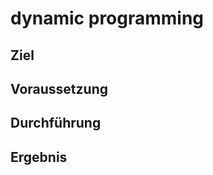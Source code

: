 # dynamic programming

## Ziel
<!-- Beschreibe kurz das Problem bzw. den Zweck des Algorithmus -->

## Voraussetzung
<!-- Eingabeformat, benötigte Bibliotheken, Python-Version, ... -->

## Durchführung
<!-- Algorithmusidee, Pseudocode, eventuell Beweis/-Skizze -->

## Ergebnis
<!-- Zeit-/Speicherkomplexität, Beispielausgabe, Tests -->
